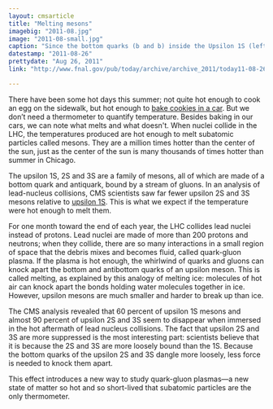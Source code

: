```yaml
---
layout: cmsarticle
title: "Melting mesons"
imagebig: "2011-08.jpg"
image: "2011-08-small.jpg"
caption: "Since the bottom quarks (b and b) inside the Upsilon 1S (left) are held together more tightly than in the Upsilon 3S (right), the Upsilon 1S is less likely to fall apart when clobbered by quarks and gluons in a hot plasma."
datestamp: "2011-08-26"
prettydate: "Aug 26, 2011"
link: "http://www.fnal.gov/pub/today/archive/archive_2011/today11-08-26.html"

---
```


There have been some hot days this summer; not quite hot enough to cook an egg on the sidewalk, but hot enough to [bake cookies in a car](http://amarillo.com/blog-post/brittany-nunn/2011-07-21/why-does-my-car-smell-cookies). But we don’t need a thermometer to quantify temperature. Besides baking in our cars, we can note what melts and what doesn't. When nuclei collide in the LHC, the temperatures produced are hot enough to melt subatomic particles called mesons. They are a million times hotter than the center of the sun, just as the center of the sun is many thousands of times hotter than summer in Chicago.

The upsilon 1S, 2S and 3S are a family of mesons, all of which are made of a bottom quark and antiquark, bound by a stream of gluons. In an analysis of lead-nucleus collisions, CMS scientists saw far fewer upsilon 2S and 3S mesons relative to [upsilon 1S](http://physics.aps.org/synopsis-for/10.1103/PhysRevLett.107.052302). This is what we expect if the temperature were hot enough to melt them.

For one month toward the end of each year, the LHC collides lead nuclei instead of protons. Lead nuclei are made of more than 200 protons and neutrons; when they collide, there are so many interactions in a small region of space that the debris mixes and becomes fluid, called quark-gluon plasma. If the plasma is hot enough, the whirlwind of quarks and gluons can knock apart the bottom and antibottom quarks of an upsilon meson. This is called melting, as explained by this analogy of melting ice: molecules of hot air can knock apart the bonds holding water molecules together in ice. However, upsilon mesons are much smaller and harder to break up than ice.

The CMS analysis revealed that 60 percent of upsilon 1S mesons and almost 90 percent of upsilon 2S and 3S seem to disappear when immersed in the hot aftermath of lead nucleus collisions. The fact that upsilon 2S and 3S are more suppressed is the most interesting part: scientists believe that it is because the 2S and 3S are more loosely bound than the 1S. Because the bottom quarks of the upsilon 2S and 3S dangle more loosely, less force is needed to knock them apart.

This effect introduces a new way to study quark-gluon plasmas—a new state of matter so hot and so short-lived that subatomic particles are the only thermometer.

